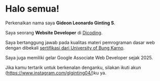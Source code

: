 # Halo semua! 

Perkenalkan nama saya **Gideon Leonardo Ginting S**.<br>

Saya seorang **Website Developer** di [Dicoding](https://www.dicoding.com/).<br>

Saya bertanggung jawab pada kualitas materi pemrograman dasar web dengan dibekali [sertifikasi dari University of Bung Karno](https://www.coursera.org/account/accomplishments/specialization/CLKJD8XBXJ3M).<br>

Saya juga memiliki gelar Google Associate Web Developer sejak 2025.<br>

Jika kamu tertarik untuk berkenalan denganku, silakan ikuti akun (https://www.instagram.com/glginting04/)ku ya.
